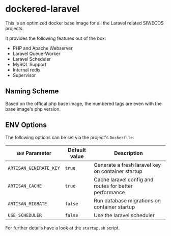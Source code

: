 # dockered-laravel
This is an optimized docker base image for all the Laravel related SIWECOS projects.

It provides the following features out of the box:

- PHP and Apache Webserver
- Laravel Queue-Worker
- Laravel Scheduler
- MySQL Support
- Internal redis
- Supervisor

## Naming Scheme
Based on the offical php base image, the numbered tags are even with the base image's php version.

## ENV Options
The following options can be set via the project's `Dockerfile`:

| `ENV` Parameter        | Default value | Description                                            |
| ---------------------- | ------------- | ------------------------------------------------------ |
| `ARTISAN_GENERATE_KEY` | `true`        | Generate a fresh laravel key on container startup      |
| `ARTISAN_CACHE`        | `true`        | Cache laravel config and routes for better performance |
| `ARTISAN_MIGRATE`      | `false`       | Run database migrations on container startup           |
| `USE_SCHEDULER`        | `false`       | Use the laravel scheduler                              |

For further details have a look at the `startup.sh` script.
